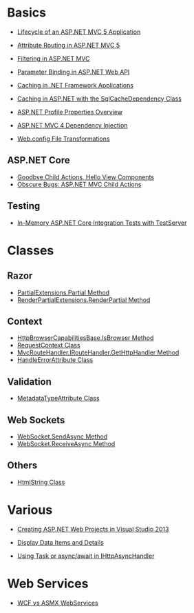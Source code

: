 # Basics
* [Lifecycle of an ASP.NET MVC 5 Application](https://www.asp.net/mvc/overview/getting-started/lifecycle-of-an-aspnet-mvc-5-application)
* [Attribute Routing in ASP.NET MVC 5](https://blogs.msdn.microsoft.com/webdev/2013/10/17/attribute-routing-in-asp-net-mvc-5/)
* [Filtering in ASP.NET MVC](https://msdn.microsoft.com/en-us/library/gg416513(v=vs.98).aspx)
* [Parameter Binding in ASP.NET Web API](https://www.asp.net/web-api/overview/formats-and-model-binding/parameter-binding-in-aspnet-web-api)
* [Caching in .NET Framework Applications](https://msdn.microsoft.com/en-us/library/dd997357%28v=vs.110%29.aspx?f=255&MSPPError=-2147217396)
* [Caching in ASP.NET with the SqlCacheDependency Class](https://msdn.microsoft.com/en-us/library/ms178604.ASPX)

* [ASP.NET Profile Properties Overview](https://msdn.microsoft.com/en-us/library/2y3fs9xs.aspx)
* [ASP.NET MVC 4 Dependency Injection](https://www.asp.net/mvc/overview/older-versions/hands-on-labs/aspnet-mvc-4-dependency-injection)
* [Web.config File Transformations](https://www.asp.net/mvc/overview/deployment/visual-studio-web-deployment/web-config-transformations)

## ASP.NET Core
* [Goodbye Child Actions, Hello View Components](https://davepaquette.com/archive/2016/01/02/goodbye-child-actions-hello-view-components.aspx)
* [Obscure Bugs: ASP.NET MVC Child Actions](http://www.khalidabuhakmeh.com/obscure-bugs-asp-net-mvc-child-actions)

## Testing
* [In-Memory ASP.NET Core Integration Tests with TestServer](https://visualstudiomagazine.com/articles/2017/07/01/testserver.aspx)

# Classes
## Razor
* [PartialExtensions.Partial Method](https://msdn.microsoft.com/en-us/library/ee402926.aspx)
* [RenderPartialExtensions.RenderPartial Method](https://msdn.microsoft.com/en-us/library/dd492503(v=vs.118).aspx)

## Context
* [HttpBrowserCapabilitiesBase.IsBrowser Method](https://msdn.microsoft.com/en-us/library/system.web.httpbrowsercapabilitiesbase.isbrowser.aspx)
* [RequestContext Class](https://msdn.microsoft.com/en-us/library/system.web.routing.requestcontext.aspx)
* [MvcRouteHandler.IRouteHandler.GetHttpHandler Method](https://msdn.microsoft.com/en-us/library/mt150538.aspx#M:System.Web.Mvc.MvcRouteHandler.System)
* [HandleErrorAttribute Class](https://msdn.microsoft.com/en-us/library/system.web.mvc.handleerrorattribute(v=vs.118).aspx)

## Validation
* [MetadataTypeAttribute Class](https://msdn.microsoft.com/en-us/library/system.componentmodel.dataannotations.metadatatypeattribute(v=vs.110).aspx)

## Web Sockets
* [WebSocket.SendAsync Method](https://msdn.microsoft.com/en-us/library/system.net.websockets.websocket.sendasync(v=vs.110).aspx)
* [WebSocket.ReceiveAsync Method](https://msdn.microsoft.com/en-us/library/system.net.websockets.websocket.receiveasync(v=vs.110).aspx)

## Others
* [HtmlString Class](https://msdn.microsoft.com/en-us/library/system.web.htmlstring(v=vs.110).aspx)


# Various
* [Creating ASP.NET Web Projects in Visual Studio 2013](https://www.asp.net/visual-studio/overview/2013/creating-web-projects-in-visual-studio)
* [Display Data Items and Details](https://www.asp.net/web-forms/overview/getting-started/getting-started-with-aspnet-45-web-forms/display_data_items_and_details)

* [Using Task or async/await in IHttpAsyncHandler](http://stackoverflow.com/questions/9225420/using-task-or-async-await-in-ihttpasynchandler)

# Web Services
* [WCF vs ASMX WebServices](http://keithelder.net/2008/10/17/wcf-vs-asmx-webservices/)